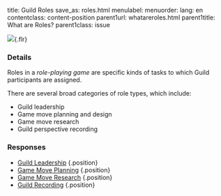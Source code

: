 title: Guild Roles
save_as: roles.html
menulabel:
menuorder:
lang: en
contentclass: content-position
parent1url: whatareroles.html
parent1title: What are Roles?
parent1class: issue

![]({static}/images/spiderweb.png){.flr}

### Details

Roles in a *role-playing game* are specific kinds of tasks to which Guild participants are assigned.

There are several broad categories of role types, which include:

* Guild leadership
* Game move planning and design
* Game move research
* Guild perspective recording

### Responses
* [Guild Leadership](./leadership.html)
{.position}
* [Game Move Planning](./planning.html)
{.position}
* [Game Move Research](./research.html)
{.position}
* [Guild Recording](./scribe.html)
{.position}